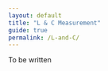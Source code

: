 ```yaml
---
layout: default
title: "L & C Measurement"
guide: true
permalink: /L-and-C/
--- 
```


To be written
